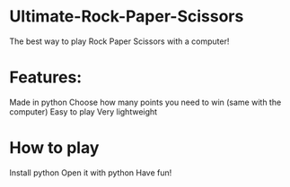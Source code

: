 # Ultimate-Rock-Paper-Scissors
The best way to play Rock Paper Scissors with a computer!

# Features:
Made in python
Choose how many points you need to win (same with the computer)
Easy to play
Very lightweight

# How to play
Install python
Open it with python
Have fun!
